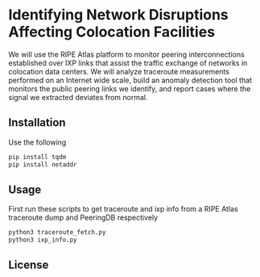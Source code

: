 # Identifying Network Disruptions Affecting Colocation Facilities

We will use the RIPE Atlas platform to monitor peering interconnections established over IXP links that assist the traffic exchange of networks in colocation data centers.  We will analyze traceroute measurements performed on an Internet wide scale, build an anomaly detection tool that monitors the public peering links we identify, and report cases where the signal we extracted deviates from normal.

## Installation

Use the following 

```bash
pip install tqdm
pip install netaddr
```

## Usage

First run these scripts to get traceroute and ixp info from a RIPE Atlas traceroute dump and PeeringDB respectively

```bash
python3 traceroute_fetch.py
python3 ixp_info.py
```

## License
